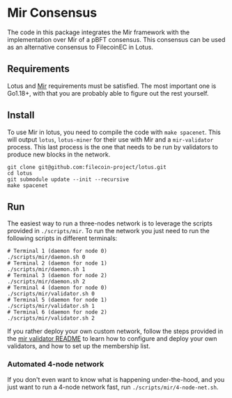 # Mir Consensus

The code in this package integrates the Mir framework with the implementation over Mir
of a pBFT consensus. This consensus can be used as an alternative consensus to FilecoinEC
in Lotus.

## Requirements
Lotus and [Mir](https://github.com/filecoin-project/mir) requirements must be satisfied.
The most important one is Go1.18+, with that you are probably able to figure out the rest yourself.

## Install
To use Mir in lotus, you need to compile the code with `make spacenet`. This will output
`lotus`, `lotus-miner` for their use with Mir and a `mir-validator` process. This last process
is the one that needs to be run by validators to produce new blocks in the network.
```
git clone git@github.com:filecoin-project/lotus.git
cd lotus
git submodule update --init --recursive
make spacenet
```

## Run

The easiest way to run a three-nodes network is to leverage the scripts provided in `./scripts/mir`. To run the network you just need to run the following scripts in different terminals:
```
# Terminal 1 (daemon for node 0)
./scripts/mir/daemon.sh 0
# Terminal 2 (daemon for node 1)
./scripts/mir/daemon.sh 1
# Terminal 3 (daemon for node 2)
./scripts/mir/daemon.sh 2
# Terminal 4 (daemon for node 0)
./scripts/mir/validator.sh 0
# Terminal 5 (daemon for node 1)
./scripts/mir/validator.sh 1
# Terminal 6 (daemon for node 2)
./scripts/mir/validator.sh 2
```
If you rather deploy your own custom network, follow the steps provided in the [mir validator README](../../../cmd/mir-validator) to learn how to configure and deploy your own validators,
and how to set up the membership list.

### Automated 4-node network
If you don't even want to know what is happening under-the-hood, and you just want to run a 4-node network fast, run `./scripts/mir/4-node-net.sh`.
